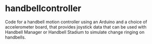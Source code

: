# handbellcontroller

Code for a handbell motion controller using an Arduino and a choice of accelerometer board, that provides joystick data that can be used with Handbell Manager or Handbell Stadium to simulate change ringing on handbells.
